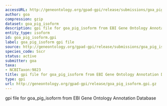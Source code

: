 ```yaml
---
accessURL: http://geneontology.org/gpad-gpi/release/submissions/goa_pig_isoform.gpi.gz
author: goa
compression: gzip
dataset: goa_pig_isoform
description: gpi file for goa_pig_isoform from EBI Gene Ontology Annotation Database
entity_type: isoform
id: goa_pig_isoform.gpi
label: goa_pig_isoform gpi file
source: http://geneontology.org/gpad-gpi/release/submissions/goa_pig_isoform.gpi.gz
species_code: Sscr
status: active
submitter: goa
taxa:
- NCBITaxon:9823
title: gpi file for goa_pig_isoform from EBI Gene Ontology Annotation Database
type: gpi
url: http://geneontology.org/gpad-gpi/release/goa_pig_isoform.gpi.gz
---
```


gpi file for goa_pig_isoform from EBI Gene Ontology Annotation Database